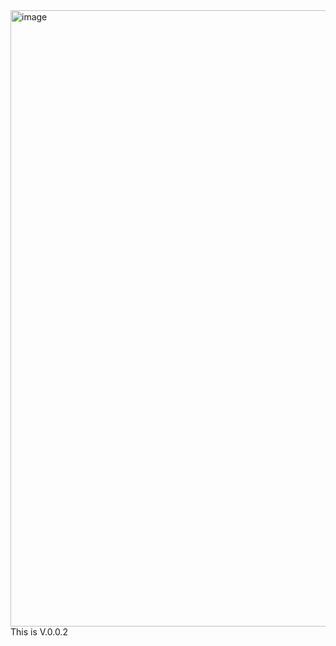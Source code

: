 <img width="1911" height="986" alt="image" src="https://github.com/user-attachments/assets/a44273fc-1575-4d81-9af3-352b4e1c3428" />
This is V.0.0.2
